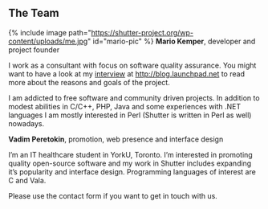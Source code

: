 ## The Team

{% include image path="https://shutter-project.org/wp-content/uploads/me.jpg" id="mario-pic" %} **Mario Kemper**, developer and project founder

I work as a consultant with focus on software quality assurance. You might want to have a look at my [interview](http://blog.launchpad.net/projects/shutter) at http://blog.launchpad.net to read more about the reasons and goals of the project.

I am addicted to free software and community driven projects. In addition to modest abilities in C/C++, PHP, Java and some experiences with .NET languages I am mostly interested in Perl (Shutter is written in Perl as well) nowadays.

**Vadim Peretokin**, promotion, web presence and interface design

I’m an IT healthcare student in YorkU, Toronto. I’m interested in promoting quality open-source software and my work in Shutter includes expanding it’s popularity and interface design. Programming languages of interest are C and Vala.

Please use the contact form if you want to get in touch with us.